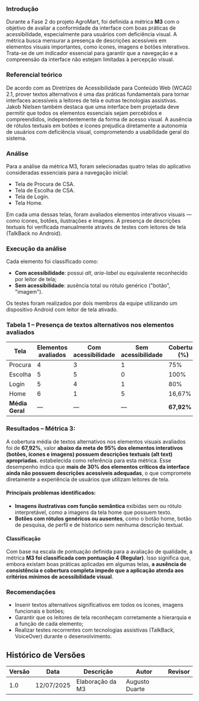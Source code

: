 ### Introdução

Durante a Fase 2 do projeto AgroMart, foi definida a métrica **M3** com o objetivo de avaliar a conformidade da interface com boas práticas de acessibilidade, especialmente para usuários com deficiência visual. A métrica busca mensurar a presença de descrições acessíveis em elementos visuais importantes, como ícones, imagens e botões interativos. Trata-se de um indicador essencial para garantir que a navegação e a compreensão da interface não estejam limitadas à percepção visual.

### Referencial teórico

De acordo com as Diretrizes de Acessibilidade para Conteúdo Web (WCAG) 2.1, prover textos alternativos é uma das práticas fundamentais para tornar interfaces acessíveis a leitores de tela e outras tecnologias assistivas. Jakob Nielsen também destaca que uma interface bem projetada deve permitir que todos os elementos essenciais sejam percebidos e compreendidos, independentemente da forma de acesso visual. A ausência de rótulos textuais em botões e ícones prejudica diretamente a autonomia de usuários com deficiência visual, comprometendo a usabilidade geral do sistema.

### Análise

Para a análise da métrica M3, foram selecionadas quatro telas do aplicativo consideradas essenciais para a navegação inicial:

- Tela de Procura de CSA.
- Tela de Escolha de CSA.
- Tela de Login.
- Tela Home.

Em cada uma dessas telas, foram avaliados elementos interativos visuais — como ícones, botões, ilustrações e imagens. A presença de descrições textuais foi verificada manualmente através de testes com leitores de tela (TalkBack no Android).

### Execução da análise

Cada elemento foi classificado como:

- **Com acessibilidade**: possui *alt*, *aria-label* ou equivalente reconhecido por leitor de tela;
- **Sem acessibilidade**: ausência total ou rótulo genérico ("botão", "imagem").

Os testes foram realizados por dois membros da equipe utilizando um dispositivo Android com leitor de tela ativado.

### Tabela 1 – Presença de textos alternativos nos elementos avaliados

| Tela     | Elementos avaliados | Com acessibilidade | Sem acessibilidade | Cobertura (%) |
|----------|---------------------|--------------------|--------------------|----------------|
| Procura  | 4                   | 3                  | 1                  | 75%            |
| Escolha  | 5                   | 5                  | 0                  | 100%           |
| Login    | 5                   | 4                  | 1                  | 80%            |
| Home     | 6                   | 1                  | 5                  | 16,67%         |
| **Média Geral** | —                 | —                  | —                  | **67,92%**      |



### Resultados – Métrica 3:

A cobertura média de textos alternativos nos elementos visuais avaliados foi de **67,92%**, valor **abaixo da meta de 95% dos elementos interativos (botões, ícones e imagens) possuem descrições textuais (alt text) apropriadas.** estabelecida como referência para esta métrica. Esse desempenho indica que **mais de 30% dos elementos críticos da interface ainda não possuem descrições acessíveis adequadas**, o que compromete diretamente a experiência de usuários que utilizam leitores de tela.

#### Principais problemas identificados:

- **Imagens ilustrativas com função semântica** exibidas sem ou rótulo interpretável, como a imagens da tela home que possuem texto.
- **Botões com rótulos genéricos ou ausentes**, como o botão home, botão de pesquisa, de perfil e de historico sem nenhuma descrição textual.

#### Classificação

Com base na escala de pontuação definida para a avaliação de qualidade, a métrica **M3 foi classificada com pontuação 4 (Regular)**. Isso significa que, embora existam boas práticas aplicadas em algumas telas, **a ausência de consistência e cobertura completa impede que a aplicação atenda aos critérios mínimos de acessibilidade visual**.

### Recomendações

- Inserir textos alternativos significativos em todos os ícones, imagens funcionais e botões;
- Garantir que os leitores de tela reconheçam corretamente a hierarquia e a função de cada elemento;
- Realizar testes recorrentes com tecnologias assistivas (TalkBack, VoiceOver) durante o desenvolvimento.



## Histórico de Versões

| Versão | Data       | Descrição                         | Autor             | Revisor           |
| ------ | ---------- | --------------------------------- | ----------------- | ----------------- |
| 1.0    | 12/07/2025 | Elaboração da M3  | Augusto Duarte |     | |
